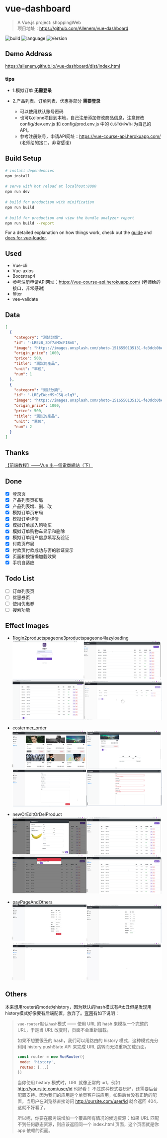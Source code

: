# vue-dashboard

> A Vue.js project: shoppingWeb   
> 项目地址：https://github.com/Allenem/vue-dashboard

![build](https://travis-ci.org/Allenem/vue-dashboard.svg?branch=master)
![language](https://img.shields.io/badge/language-Vue-brightgreen.svg)
![Version](https://img.shields.io/badge/Vue-2.9.6-brightgreen.svg)

## Demo Address

https://allenem.github.io/vue-dashboard/dist/index.html

### tips
* 1.模拟订单 **无需登录**

* 2.产品列表、订单列表、优惠券部分 **需要登录**   
  + 可以使用默认账号密码
  + 也可以clone项目到本地，自己注册添加修改商品信息，注意修改 config/dev.env.js 和 config/prod.env.js 中的 ```CUSTOMPATH``` 为自己的API。
  + 参考注册账号，申请API网址：https://vue-course-api.herokuapp.com/ (老师给的接口，非常感谢)   

## Build Setup

``` bash
# install dependencies
npm install

# serve with hot reload at localhost:8080
npm run dev

# build for production with minification
npm run build

# build for production and view the bundle analyzer report
npm run build --report
```

For a detailed explanation on how things work, check out the [guide](http://vuejs-templates.github.io/webpack/) and [docs for vue-loader](http://vuejs.github.io/vue-loader).

## Used
* Vue-cli
* Vue-axios
* Bootstrap4
* 参考注册申请API网址：https://vue-course-api.herokuapp.com/ (老师给的接口，非常感谢)
* filter
* vee-validate

## Data  
```json
[
  {
    "category": "測試分類",
    "id": "-LREz8_3Df7aMDcFI8mU",
    "image": "https://images.unsplash.com/photo-1516550135131-fe3dcb0bedc7?ixlib=rb-0.3.5&ixid=eyJhcHBfaWQiOjEyMDd9&s=621e8231a4e714c2e85f5acbbcc6a730&auto=format&fit=crop&w=1352&q=80",
    "origin_price": 1000,
    "price": 500,
    "title": "測試的產品",
    "unit": "單位",
    "num": 1
  },
  {
    "category": "測試分類",
    "id": "-LREyEWgcMSrCSQ-elg3",
    "image": "https://images.unsplash.com/photo-1516550135131-fe3dcb0bedc7?ixlib=rb-0.3.5&ixid=eyJhcHBfaWQiOjEyMDd9&s=621e8231a4e714c2e85f5acbbcc6a730&auto=format&fit=crop&w=1352&q=80",
    "origin_price": 1000,
    "price": 500,
    "title": "測試的產品",
    "unit": "單位",
    "num": 2
  }
]
```

## Thanks
[【前端教程】——Vue 出一個電商網站（下）](https://www.bilibili.com/video/av35541119)

## Done
- [x] 登录页
- [x] 产品列表页布局
- [x] 产品列表增、删、改
- [x] 模拟订单页布局
- [x] 模拟订单详情
- [x] 模拟订单加入购物车
- [x] 模拟订单购物车显示和删除
- [x] 模拟订单用户信息填写及验证
- [x] 付款页布局
- [x] 付款页付款成功与否的验证显示
- [x] 页面和按钮懒加载效果
- [x] 手机自适应

## Todo List
- [ ] 订单列表页
- [ ] 优惠券页
- [ ] 使用优惠券
- [ ] 搜索功能

## Effect Images

* 1login2productspageone3productspageone4lazyloading
![1login2productspageone3productspageone4lazyloading](https://github.com/Allenem/vue-dashboard/raw/master/effectPictures/1login2productspageone3productspageone4lazyloading.png)   

* costermer_order
![costermer_order](https://github.com/Allenem/vue-dashboard/raw/master/effectPictures/costermer_order.png)   

* newOrEditOrDelProduct
![newOrEditOrDelProduct](https://github.com/Allenem/vue-dashboard/raw/master/effectPictures/newOrEditOrDelProduct.png)   

* payPageAndOthers
![payPageAndOthers](https://github.com/Allenem/vue-dashboard/raw/master/effectPictures/paypageAndOthers.png)   

## Others

本来想用router的mode为history，因为默认的hash模式有#太丑但是发现用history模式好像要有后端配置，放弃了。[官网](https://router.vuejs.org/zh/guide/essentials/history-mode.html)有如下说明：   

>``` vue-router ```默认``` hash ```模式 —— 使用 URL 的 hash 来模拟一个完整的 URL，于是当 URL 改变时，页面不会重新加载。
>
>如果不想要很丑的 hash，我们可以用路由的 history 模式，这种模式充分利用 history.pushState API 来完成 URL 跳转而无须重新加载页面。
>```js
>const router = new VueRouter({
>  mode: 'history',
>  routes: [...]
>})
>```
>当你使用 history 模式时，URL 就像正常的 url，例如 http://yoursite.com/user/id 也好看！
>不过这种模式要玩好，还需要后台配置支持。因为我们的应用是个单页客户端应用，如果后台没有正确的配置，当用户在浏览器直接访问 http://oursite.com/user/id 就会返回 404，这就不好看了。
>   
>所以呢，你要在服务端增加一个覆盖所有情况的候选资源：如果 URL 匹配不到任何静态资源，则应该返回同一个 index.html 页面，这个页面就是你 app 依赖的页面。